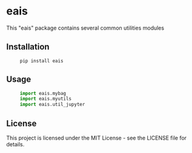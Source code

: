 # eais

This "eais" package contains several common utilities modules

   ## Installation

``` 
     pip install eais
```

   ## Usage

``` python
     import eais.mybag
     import eais.myutils
     import eais.util_jupyter
```

   ## License

   This project is licensed under the MIT License - see the LICENSE file for details.